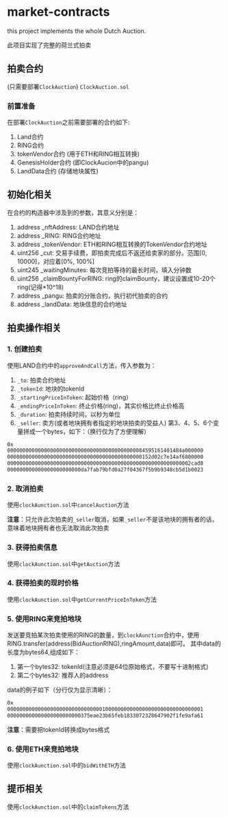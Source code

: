 # market-contracts
this project implements the whole Dutch Auction.

此项目实现了完整的荷兰式拍卖

## 拍卖合约
(只需要部署`ClockAuction`)
`ClockAuction.sol`
### 前置准备
在部署`ClockAuction`之前需要部署的合约如下:
1. Land合约
2. RING合约
3. tokenVendor合约 (用于ETH和RING相互转换)
4. GenesisHolder合约 (即ClockAucion中的pangu)
5. LandData合约 (存储地块属性)


## 初始化相关
在合约的构造器中涉及到的参数，其意义分别是：
1. address _nftAddress: LAND合约地址
2. address _RING: RING合约地址
3. address _tokenVendor: ETH和RING相互转换的TokenVendor合约地址
4. uint256 _cut: 交易手续费，即拍卖完成后不返还给卖家的部分。范围[0, 10000]，对应着[0%, 100%]
5. uint245 _waitingMinutes: 每次竞拍等待的最长时间，填入分钟数
6. uint256 _claimBountyForRING: ring的claimBounty，建议设置成10-20个ring(记得*10^18)
7. address _pangu: 拍卖的分账合约，执行初代拍卖的合约
8. address _landData: 地块信息的合约地址


## 拍卖操作相关
### 1. 创建拍卖
使用LAND合约中的`approveAndCall`方法，传入参数为：
1. `_to`: 拍卖合约地址
2. `_tokenId`: 地块的tokenId
3. `_startingPriceInToken`: 起始价格（ring）
4. `_endingPriceInToken`: 终止价格(ring)，其实价格比终止价格高
5. `_duration`: 拍卖持续时间，以秒为单位
6. `_seller`: 卖方(或者地块拥有者指定的地块拍卖的受益人)
第3、4、5、6个变量拼成一个bytes，如下：（换行仅为了方便理解）
```bash
0x
000000000000000000000000000000000000000000084595161401484a000000
00000000000000000000000000000000000000000000152d02c7e14af6800000
000000000000000000000000000000000000000000000000000000000002cad8
000000000000000000000000da7fab79bfd0a27f04367f5b9b9348cb5d1b0023
```


### 2. 取消拍卖
使用`clockAunction.sol`中`cancelAuction`方法

**注意**：只允许此次拍卖的`_seller`取消，如果`_seller`不是该地块的拥有者的话，意味着地块拥有者也无法取消此次拍卖

### 3. 获得拍卖信息
使用`clockAunction.sol`中`getAuction`方法

### 4. 获得拍卖的现时价格
使用`clockAunction.sol`中`getCurrentPriceInToken`方法

### 5. 使用RING来竞拍地块
发送要竞拍某次拍卖使用的RING的数量，到`clockAunction`合约中，使用RING.transfer(address(BidAuctionRING),ringAmount,data)即可。
其中data的长度为bytes64,组成如下：
1. 第一个bytes32: tokenId(注意必须是64位原始格式，不要写十进制格式)
2. 第二个bytes32: 推荐人的address

data的例子如下（分行仅为显示清晰）：
```bash
0x
0000000000000000000000000000000100000000000000000000000000000001
000000000000000000000000375eae23b65feb1833072328647902f1fe9afa61

```

**注意**：需要把tokenId转换成bytes格式

### 6. 使用ETH来竞拍地块
使用`clockAunction.sol`中的`bidWithETH`方法


## 提币相关
使用`clockAunction.sol`中的`claimTokens`方法